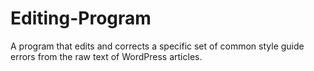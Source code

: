 # Editing-Program
A program that edits and corrects a specific set of common style guide errors from the raw text of WordPress articles.
